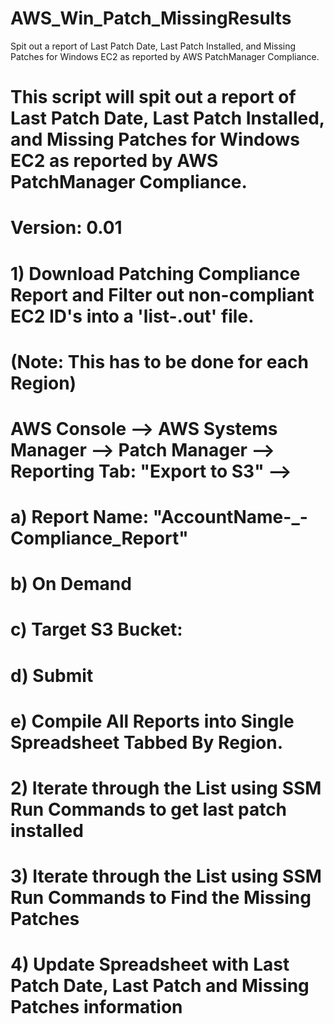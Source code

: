 # AWS_Win_Patch_MissingResults
Spit out a report of Last Patch Date, Last Patch Installed, and Missing Patches for Windows EC2 as reported by AWS PatchManager Compliance.

# This script will spit out a report of Last Patch Date, Last Patch Installed, and Missing Patches for Windows EC2 as reported by AWS PatchManager Compliance. 
# Version: 0.01
#
# 1) Download Patching Compliance Report and Filter out non-compliant EC2 ID's into a 'list-<region>.out' file. 
#    (Note: This has to be done for each Region)
# AWS Console --> AWS Systems Manager --> Patch Manager --> Reporting Tab: "Export to S3" -->
# a) Report Name: "AccountName-<Region>_<Month><Day>-Compliance_Report" 
# b) On Demand
# c) Target S3 Bucket: <Target S3 Bucket Name>
# d) Submit
# e) Compile All Reports into Single Spreadsheet Tabbed By Region.
# 2) Iterate through the List using SSM Run Commands to get last patch installed
# 3) Iterate through the List using SSM Run Commands to Find the Missing Patches
# 4) Update Spreadsheet with Last Patch Date, Last Patch and Missing Patches information
